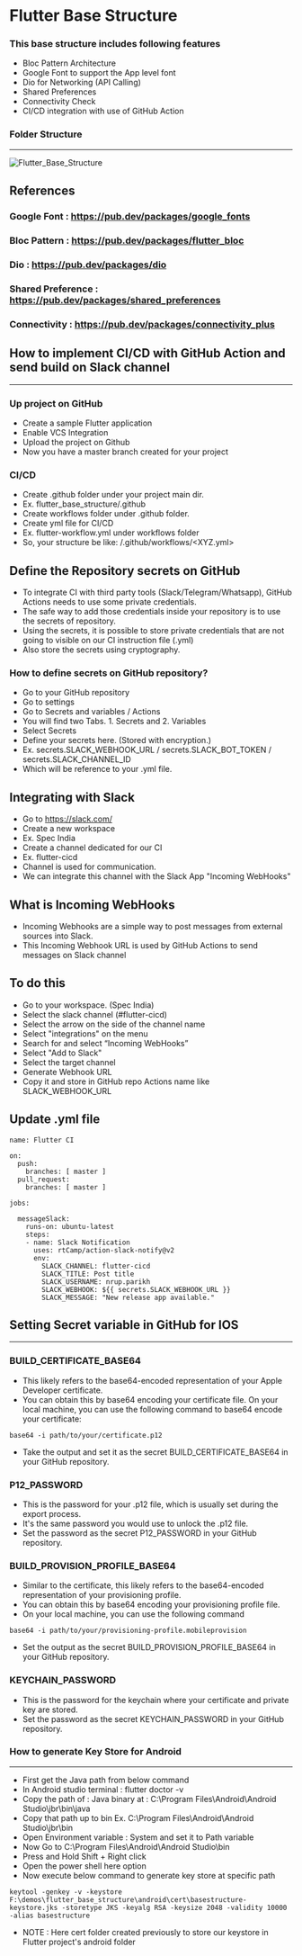# Flutter Base Structure

### This base structure includes following features

- Bloc Pattern Architecture
- Google Font to support the App level font
- Dio for Networking (API Calling)
- Shared Preferences
- Connectivity Check
- CI/CD integration with use of GitHub Action

### Folder Structure
----
![Flutter_Base_Structure](https://github.com/NrupParikh/flutter_base_structure/assets/108717119/dbe9c0d2-beef-49a4-b2cc-6548756bfcb4)

## References

### Google Font : https://pub.dev/packages/google_fonts
### Bloc Pattern : https://pub.dev/packages/flutter_bloc
### Dio : https://pub.dev/packages/dio
### Shared Preference : https://pub.dev/packages/shared_preferences
### Connectivity : https://pub.dev/packages/connectivity_plus

## How to implement CI/CD with GitHub Action and send build on Slack channel
-----
### Up project on GitHub
- Create a sample Flutter application
- Enable VCS Integration
- Upload the project on Github
- Now you have a master branch created for your project

### CI/CD
- Create .github folder under your project main dir.
- Ex. flutter_base_structure/.github
- Create workflows folder under .github folder.
- Create yml file for CI/CD
- Ex. flutter-workflow.yml under workflows folder
- So, your structure be like: <Project>/.github/workflows/<XYZ.yml>

## Define the Repository secrets on GitHub
- To integrate CI with third party tools (Slack/Telegram/Whatsapp), GitHub Actions needs to use some private credentials.
- The safe way to add those credentials inside your repository is to use the secrets of repository.
- Using the secrets, it is possible to store private credentials that are not going to visible on our CI instruction file (.yml)
- Also store the secrets using cryptography.

### How to define secrets on GitHub repository?
- Go to your GitHub repository
- Go to settings
- Go to Secrets and variables / Actions
- You will find two Tabs. 1. Secrets and 2. Variables
- Select Secrets
- Define your secrets here. (Stored with encryption.)
- Ex. secrets.SLACK_WEBHOOK_URL / secrets.SLACK_BOT_TOKEN / secrets.SLACK_CHANNEL_ID
- Which will be reference to your .yml file.

## Integrating with Slack
- Go to https://slack.com/
- Create a new workspace
- Ex. Spec India
- Create a channel dedicated for our CI
- Ex. flutter-cicd
- Channel is used for communication.
- We can integrate this channel with the Slack App "Incoming WebHooks"


## What is Incoming WebHooks
- Incoming Webhooks are a simple way to post messages from external sources into Slack.
- This Incoming Webhook URL is used by GitHub Actions to send messages on Slack channel

## To do this
- Go to your workspace. (Spec India)
- Select the slack channel (#flutter-cicd)
- Select the arrow on the side of the channel name
- Select "integrations" on the menu
- Search for and select “Incoming WebHooks”
- Select "Add to Slack"
- Select the target channel
- Generate Webhook URL
- Copy it and store in GitHub repo Actions name like SLACK_WEBHOOK_URL

## Update .yml file

```
name: Flutter CI

on:
  push:
    branches: [ master ]
  pull_request:
    branches: [ master ]

jobs:

  messageSlack:
    runs-on: ubuntu-latest
    steps:
    - name: Slack Notification
      uses: rtCamp/action-slack-notify@v2
      env:
        SLACK_CHANNEL: flutter-cicd
        SLACK_TITLE: Post title
        SLACK_USERNAME: nrup.parikh
        SLACK_WEBHOOK: ${{ secrets.SLACK_WEBHOOK_URL }}
        SLACK_MESSAGE: "New release app available."
```

## Setting Secret variable in GitHub for IOS
----

### BUILD_CERTIFICATE_BASE64

- This likely refers to the base64-encoded representation of your Apple Developer certificate.
- You can obtain this by base64 encoding your certificate file.
  On your local machine, you can use the following command to base64 encode your certificate:

```
base64 -i path/to/your/certificate.p12
```
- Take the output and set it as the secret BUILD_CERTIFICATE_BASE64 in your GitHub repository.

### P12_PASSWORD

- This is the password for your .p12 file, which is usually set during the export process.
- It's the same password you would use to unlock the .p12 file.
- Set the password as the secret P12_PASSWORD in your GitHub repository.

### BUILD_PROVISION_PROFILE_BASE64

- Similar to the certificate, this likely refers to the base64-encoded representation of your provisioning profile.
- You can obtain this by base64 encoding your provisioning profile file.
- On your local machine, you can use the following command

```
base64 -i path/to/your/provisioning-profile.mobileprovision

```
- Set the output as the secret BUILD_PROVISION_PROFILE_BASE64 in your GitHub repository.

### KEYCHAIN_PASSWORD

- This is the password for the keychain where your certificate and private key are stored.
- Set the password as the secret KEYCHAIN_PASSWORD in your GitHub repository.

### How to generate Key Store for Android

----

- First get the Java path from below command
- In Android studio terminal : flutter doctor -v
- Copy the path of : Java binary at : C:\Program Files\Android\Android Studio\jbr\bin\java
- Copy that path up to bin Ex. C:\Program Files\Android\Android Studio\jbr\bin
- Open Environment variable : System and set it to Path variable
- Now Go to C:\Program Files\Android\Android Studio\bin
- Press and Hold Shift + Right click
- Open the power shell here option
- Now execute below command to generate key store at specific path

```
keytool -genkey -v -keystore F:\demos\flutter_base_structure\android\cert\basestructure-keystore.jks -storetype JKS -keyalg RSA -keysize 2048 -validity 10000 -alias basestructure
```

- NOTE : Here cert folder created previously to store our keystore in Flutter project's android folder